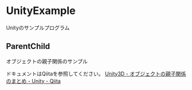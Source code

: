 # UnityExample
Unityのサンプルプログラム

## ParentChild
オブジェクトの親子関係のサンプル

ドキュメントはQiitaを参照してください。
[Unity3D - オブジェクトの親子関係のまとめ - Unity - Qiita](http://qiita.com/hiroyuki7/items/95c66aee26115cf24a19)
